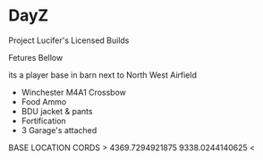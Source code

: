# DayZ
Project Lucifer's Licensed Builds

Fetures Bellow

its a player base in barn next to North West Airfield
- Winchester M4A1 Crossbow
- Food Ammo 
- BDU jacket & pants 
- Fortification
- 3 Garage's attached


BASE LOCATION CORDS > 4369.7294921875 9338.0244140625 <
